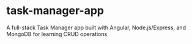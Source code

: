 # task-manager-app
A full-stack Task Manager app built with Angular, Node.js/Express, and MongoDB for learning CRUD operations
